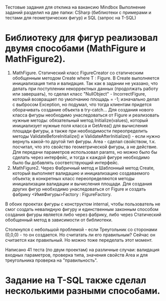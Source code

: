 Тестовые задания для отклика на вакансию Mindbox
Выполнение заданий разделил на две папки: CSharp (библиотеки с примерами и тестами для геометрических фигур) и SQL (запрос на T-SQL) 

# Библиотеку для фигур реализовал двумя способами (MathFigure и MathFigure2).
1. MathFigure. Статический класс FigureCreator со статическим обобщенным методом Create<T> where T : Figure. В Create<T> выполняется инициализация типа и валидация. Так как в задании не указано, что делать при поступлении некорректных данных (продолжать работу или завершать), то сделал класс "NullObject" - IncorrectFigure, который возвращает по умолчанию площадь = -1; изначально делал с выбросом Exception, но подумал, что тогда клиентам придется оборачивать создание объекта в try-catch... Для создания нового класса фигуры необходимо унаследоваться от Figure и реализовать нужные методы: обязательный метод Initialize(values), который инициализует нужные поля класса и GetArea() для вычисления площади фигуры, а также при необходимости переопределить методы ValidateBeforeInitialize() и ValidateAfterInitialize() - если нужно вернуть какой-то другой тип фигуры. Area - сделал свойством, т.к. посчитал, что это свойство геометрической фигуры, а не действие.
Для передачи параметров использовал params, но можно было бы сделать через интерфейс, и тогда к каждой фигуре необходимо было бы добавлять соответствующий интерфейс.    
2. MathFigure2. Через Фабричный метод и Шаблонный метод Creatе, который выполняет валидацию и инициализацию создаваемого объекта; в конкретных класс переопределяются методы инициализации валидации и вычисления площади. Для создания других фигур необходимо унаследоваться от Figure и создать фабрику <ИмяФигуры>Factory : FigureFactory.

В обоих проектах фигуры с конструктом internal, чтобы пользователь не смог создать невалидную фигуру и единственным законным способом создания фигуры является либо через фабрику, либо через Статический обобщенный метод в зависимости от библиотеки.

Столкнулся с небольшой проблемой - если Треугольник со сторонами (0,0,0) - то он создается. Но считатать ли его правильным? Сейчас он считается как правильный. Но можно тоже переделать этот момент. 

Написано 41 теста (по двум проектам) на различные случаи: валидация входных параметров, проверка типа, значения свойств Area и для треугольника проверка на "правильность". 

# Задание на T-SQL также сделал несколькими разными способами. 
